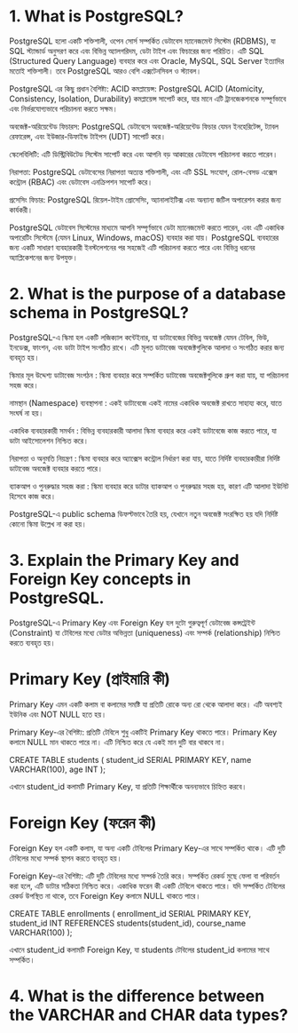 

# 1. What is PostgreSQL?

PostgreSQL হলো একটি শক্তিশালী, ওপেন সোর্স সম্পর্কিত ডেটাবেস ম্যানেজমেন্ট সিস্টেম (RDBMS), যা SQL স্ট্যান্ডার্ড অনুসরণ করে এবং বিভিন্ন অ্যালগরিদম, ডেটা টাইপ এবং ফিচারের জন্য পরিচিত। 
এটি SQL (Structured Query Language) ব্যবহার করে এবং Oracle, MySQL, SQL Server ইত্যাদির মতোই শক্তিশালী। তবে PostgreSQL আরও বেশি এক্সটেনসিবল ও স্ট্যাবল।

PostgreSQL এর কিছু প্রধান বৈশিষ্ট্য:
ACID কমপ্লায়েন্স: PostgreSQL ACID (Atomicity, Consistency, Isolation, Durability) কমপ্লায়েন্স সাপোর্ট করে, যার মানে এটি ট্রানজেকশনকে সম্পূর্ণভাবে এবং নির্ভরযোগ্যভাবে পরিচালনা করতে সক্ষম।

অবজেক্ট-অরিয়েন্টেড ফিচারস: PostgreSQL ডেটাবেসে অবজেক্ট-অরিয়েন্টেড ফিচার যেমন ইনহেরিটেন্স, ট্যাবল রেফারেন্স, এবং ইউজার-ডিফাইন্ড টাইপস (UDT) সাপোর্ট করে।

স্কেলেবিলিটি: এটি ডিস্ট্রিবিউটেড সিস্টেম সাপোর্ট করে এবং আপনি বড় আকারের ডেটাবেস পরিচালনা করতে পারেন।

নিরাপত্তা: PostgreSQL ডেটাবেসের নিরাপত্তা অত্যন্ত শক্তিশালী, এবং এটি SSL সংযোগ, রোল-বেসড এক্সেস কন্ট্রোল (RBAC) এবং ডেটাবেস এনক্রিপশন সাপোর্ট করে।

প্রসেসিং ফিচার: PostgreSQL রিয়েল-টাইম প্রোসেসিং, অ্যানালাইটিক্স এবং অন্যান্য জটিল অপারেশন করার জন্য কার্যকরী।

PostgreSQL ডেটাবেস সিস্টেমের মাধ্যমে আপনি সম্পূর্ণভাবে ডেটা ম্যানেজমেন্ট করতে পারেন, এবং এটি একাধিক অপারেটিং সিস্টেমে (যেমন Linux, Windows, macOS) ব্যবহার করা যায়। PostgreSQL ব্যবহারের জন্য একটি সাধারণ ব্যবহারকারী ইনস্টলেশনের পর সহজেই এটি পরিচালনা করতে পারে এবং বিভিন্ন ধরনের অ্যাপ্লিকেশনের জন্য উপযুক্ত।

# 2. What is the purpose of a database schema in PostgreSQL?

PostgreSQL-এ স্কিমা হল একটি লজিক্যাল কন্টেইনার, যা ডাটাবেজের বিভিন্ন অবজেক্ট যেমন টেবিল, ভিউ, ইনডেক্স, ফাংশন, এবং ডাটা টাইপ সংগঠিত রাখে। এটি মূলত ডাটাবেজ অবজেক্টগুলিকে আলাদা ও সংগঠিত করার জন্য ব্যবহৃত হয়।

স্কিমার মূল উদ্দেশ্য
ডাটাবেজ সংগঠন : স্কিমা ব্যবহার করে সম্পর্কিত ডাটাবেজ অবজেক্টগুলিকে গ্রুপ করা যায়, যা পরিচালনা সহজ করে।

নামস্থান (Namespace) ব্যবস্থাপনা : একই ডাটাবেজে একই নামের একাধিক অবজেক্ট রাখতে সাহায্য করে, যাতে সংঘর্ষ না হয়।

একাধিক ব্যবহারকারী সমর্থন : বিভিন্ন ব্যবহারকারী আলাদা স্কিমা ব্যবহার করে একই ডাটাবেজে কাজ করতে পারে, যা ডাটা আইসোলেশন নিশ্চিত করে।

নিরাপত্তা ও অনুমতি নিয়ন্ত্রণ : স্কিমা ব্যবহার করে অ্যাক্সেস কন্ট্রোল নির্ধারণ করা যায়, যাতে নির্দিষ্ট ব্যবহারকারীরা নির্দিষ্ট ডাটাবেজ অবজেক্ট ব্যবহার করতে পারে।

ব্যাকআপ ও পুনরুদ্ধার সহজ করা : স্কিমা ব্যবহার করে ডাটার ব্যাকআপ ও পুনরুদ্ধার সহজ হয়, কারণ এটি আলাদা ইউনিট হিসেবে কাজ করে।

PostgreSQL-এ public schema ডিফল্টভাবে তৈরি হয়, যেখানে নতুন অবজেক্ট সংরক্ষিত হয় যদি নির্দিষ্ট কোনো স্কিমা উল্লেখ না করা হয়।


# 3. Explain the Primary Key and Foreign Key concepts in PostgreSQL.

PostgreSQL-এ Primary Key এবং Foreign Key হল দুটো গুরুত্বপূর্ণ ডেটাবেজ কন্সট্রেইন্ট (Constraint) যা টেবিলের মধ্যে ডেটার অভিন্নতা (uniqueness) এবং সম্পর্ক (relationship) নিশ্চিত করতে ব্যবহৃত হয়।

# Primary Key (প্রাইমারি কী)
Primary Key এমন একটি কলাম বা কলামের সমষ্টি যা প্রতিটি রোকে অন্য রো থেকে আলাদা করে।
এটি অবশ্যই ইউনিক এবং NOT NULL হতে হয়।

Primary Key-এর বৈশিষ্ট্য:
প্রতিটি টেবিলে শুধু একটিই Primary Key থাকতে পারে।
Primary Key কলামে NULL মান থাকতে পারে না।
এটি নিশ্চিত করে যে একই মান দুটি বার থাকবে না।

CREATE TABLE students (
    student_id SERIAL PRIMARY KEY,
    name VARCHAR(100),
    age INT
);

এখানে student_id কলামটি Primary Key, যা প্রতিটি শিক্ষার্থীকে অনন্যভাবে চিহ্নিত করবে।

# Foreign Key (ফরেন কী)
Foreign Key হল একটি কলাম, যা অন্য একটি টেবিলের Primary Key-এর সাথে সম্পর্কিত থাকে। এটি দুটি টেবিলের মধ্যে সম্পর্ক স্থাপন করতে ব্যবহৃত হয়।

Foreign Key-এর বৈশিষ্ট্য:
এটি দুটি টেবিলের মধ্যে সম্পর্ক তৈরি করে।
সম্পর্কিত রেকর্ড মুছে ফেলা বা পরিবর্তন করা হলে, এটি ডাটার সঠিকতা নিশ্চিত করে।
একাধিক ফরেন কী একটি টেবিলে থাকতে পারে।
যদি সম্পর্কিত টেবিলের রেকর্ড উপস্থিত না থাকে, তবে Foreign Key কলামে NULL থাকতে পারে।

CREATE TABLE enrollments (
    enrollment_id SERIAL PRIMARY KEY,
    student_id INT REFERENCES students(student_id),
    course_name VARCHAR(100)
);

এখানে student_id কলামটি Foreign Key, যা students টেবিলের student_id কলামের সাথে সম্পর্কিত।

# 4. What is the difference between the VARCHAR and CHAR data types?
